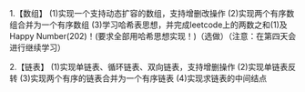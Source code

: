 1.【数组】 
(1)实现一个支持动态扩容的数组，支持增删改操作
(2)实现两个有序数组合并为一个有序数组
(3)学习哈希表思想，并完成leetcode上的两数之和(1)及Happy Number(202)！(要求全部用哈希思想实现！)（选做）（注意：在第四天会进行继续学习）

2.【链表】
(1)实现单链表、循环链表、双向链表，支持增删操作
(2)实现单链表反转
(3)实现两个有序的链表合并为一个有序链表
(4)实现求链表的中间结点
